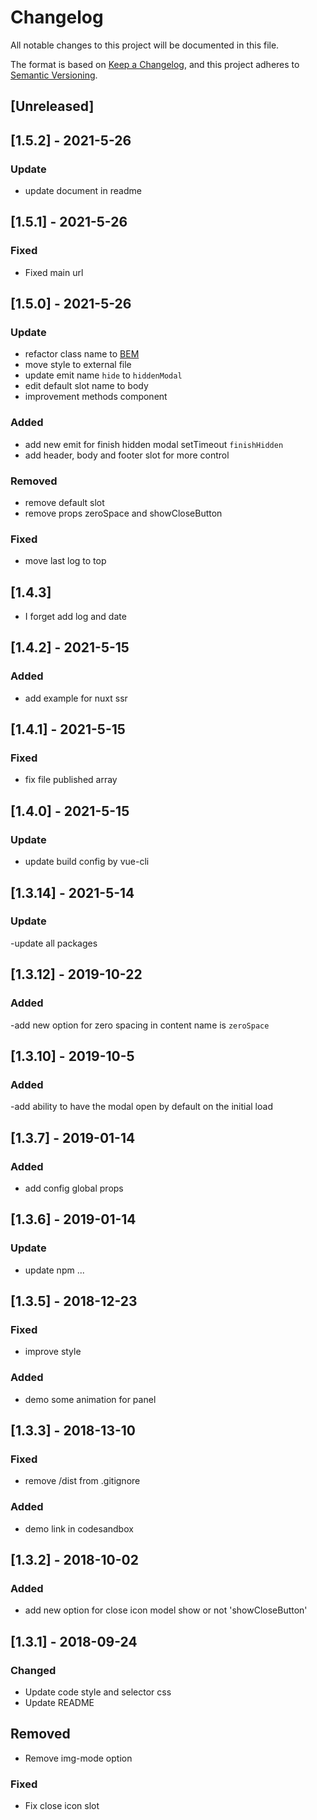 # Changelog

All notable changes to this project will be documented in this file.

The format is based on [Keep a Changelog](https://keepachangelog.com/en/1.0.0/),
and this project adheres to [Semantic Versioning](https://semver.org/spec/v2.0.0.html).

## [Unreleased]

## [1.5.2] - 2021-5-26

### Update

- update document in readme

## [1.5.1] - 2021-5-26

### Fixed
 - Fixed main url

## [1.5.0] - 2021-5-26

### Update

- refactor class name to [BEM](http://getbem.com/naming/)
- move style to external file
- update emit name ```hide``` to ```hiddenModal```
- edit default slot name to body
- improvement methods component

### Added

- add new emit for finish hidden modal setTimeout ```finishHidden```
- add header, body and footer slot for more control 

### Removed

- remove default slot
- remove props zeroSpace and showCloseButton

### Fixed

- move last log to top

## [1.4.3]

- I forget add log and date


## [1.4.2] - 2021-5-15

### Added

- add example for nuxt ssr

## [1.4.1] - 2021-5-15

### Fixed

- fix file published array

## [1.4.0] - 2021-5-15

### Update

- update build config by vue-cli


## [1.3.14] - 2021-5-14

### Update

-update all packages


## [1.3.12] - 2019-10-22

### Added

-add new option for zero spacing in content name is ```zeroSpace```


## [1.3.10] - 2019-10-5

### Added

-add ability to have the modal open by default on the initial load



## [1.3.7] - 2019-01-14

### Added

- add config global props

## [1.3.6] - 2019-01-14

### Update

- update npm ...

## [1.3.5] - 2018-12-23

### Fixed

- improve style

### Added

- demo some animation for panel

## [1.3.3] - 2018-13-10

### Fixed

- remove /dist from .gitignore

### Added

- demo link in codesandbox

## [1.3.2] - 2018-10-02

### Added

- add new option for close icon model show or not 'showCloseButton'


## [1.3.1] - 2018-09-24

### Changed

- Update code style and selector css
- Update README

## Removed

- Remove img-mode option

### Fixed

- Fix close icon slot